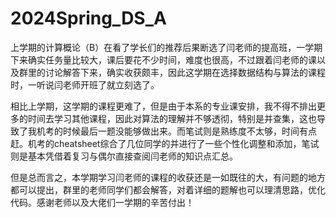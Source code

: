 # 2024Spring_DS_A
上学期的计算概论（B）在看了学长们的推荐后果断选了闫老师的提高班，一学期下来确实任务量比较大，课后要花不少时间，难度也很高，不过跟着闫老师的课以及群里的讨论解答下来，确实收获颇丰，因此这学期在选择数据结构与算法的课程时，一听说闫老师开班了就立刻选了。

相比上学期，这学期的课程更难了，但是由于本系的专业课安排，我不得不排出更多的时间去学习其他课程，因此对算法的理解并不够透彻，特别是并查集，这也导致了我机考的时候最后一题没能够做出来。而笔试则是熟练度不太够，时间有点赶。机考的cheatsheet综合了几位同学的并进行了一些个性化调整和添加，笔试则是基本凭借着复习与偶尔直接查阅闫老师的知识点汇总。

但是总而言之，本学期学习闫老师的课程的收获还是一如既往的大，有问题的地方都可以提出，群里的老师同学们都会解答，对着详细的题解也可以理清思路，优化代码。感谢老师以及大佬们一学期的辛苦付出！
